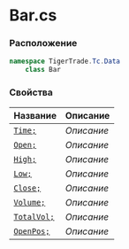 
# Bar.cs
### Расположение
```csharp
namespace TigerTrade.Tc.Data  
    class Bar
```

### Свойства
| Название | Описание |
| --- | --- |
| [`Time;`](./Свойства/Time;.md) | *Описание* |
| [`Open;`](./Свойства/Open;.md) | *Описание* |
| [`High;`](./Свойства/High;.md) | *Описание* |
| [`Low;`](./Свойства/Low;.md) | *Описание* |
| [`Close;`](./Свойства/Close;.md) | *Описание* |
| [`Volume;`](./Свойства/Volume;.md) | *Описание* |
| [`TotalVol;`](./Свойства/TotalVol;.md) | *Описание* |
| [`OpenPos;`](./Свойства/OpenPos;.md) | *Описание* |
